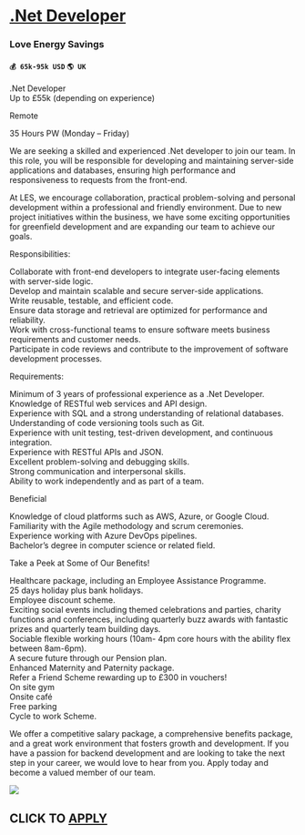 # [.Net Developer](https://www.remotewlb.com/apply/net-developer-49421)  
### Love Energy Savings  
#### `💰 65k-95k USD` `🌎 UK`  

.Net Developer  
Up to £55k (depending on experience)  
  
Remote  
  
35 Hours PW (Monday – Friday)  
  
We are seeking a skilled and experienced .Net developer to join our team. In this role, you will be responsible for developing and maintaining server-side applications and databases, ensuring high performance and responsiveness to requests from the front-end.  
  
At LES, we encourage collaboration, practical problem-solving and personal development within a professional and friendly environment. Due to new project initiatives within the business, we have some exciting opportunities for greenfield development and are expanding our team to achieve our goals.  
  
Responsibilities:  
  
Collaborate with front-end developers to integrate user-facing elements with server-side logic.  
Develop and maintain scalable and secure server-side applications.  
Write reusable, testable, and efficient code.  
Ensure data storage and retrieval are optimized for performance and reliability.  
Work with cross-functional teams to ensure software meets business requirements and customer needs.  
Participate in code reviews and contribute to the improvement of software development processes.  
  
Requirements:  
  
Minimum of 3 years of professional experience as a .Net Developer.  
Knowledge of RESTful web services and API design.  
Experience with SQL and a strong understanding of relational databases.  
Understanding of code versioning tools such as Git.  
Experience with unit testing, test-driven development, and continuous integration.  
Experience with RESTful APIs and JSON.  
Excellent problem-solving and debugging skills.  
Strong communication and interpersonal skills.  
Ability to work independently and as part of a team.  
  
Beneficial  
  
Knowledge of cloud platforms such as AWS, Azure, or Google Cloud.  
Familiarity with the Agile methodology and scrum ceremonies.  
Experience working with Azure DevOps pipelines.  
Bachelor’s degree in computer science or related field.  
  
Take a Peek at Some of Our Benefits!  
  
Healthcare package, including an Employee Assistance Programme.  
25 days holiday plus bank holidays.  
Employee discount scheme.  
Exciting social events including themed celebrations and parties, charity functions and conferences, including quarterly buzz awards with fantastic prizes and quarterly team building days.  
Sociable flexible working hours (10am- 4pm core hours with the ability flex between 8am-6pm).  
A secure future through our Pension plan.  
Enhanced Maternity and Paternity package.  
Refer a Friend Scheme rewarding up to £300 in vouchers!  
On site gym  
Onsite café  
Free parking  
Cycle to work Scheme.  
  
We offer a competitive salary package, a comprehensive benefits package, and a great work environment that fosters growth and development. If you have a passion for backend development and are looking to take the next step in your career, we would love to hear from you. Apply today and become a valued member of our team.

![](https://remotive.com/job/track/1898092/blank.gif?source=public_api)  
## CLICK TO [APPLY](https://www.remotewlb.com/apply/net-developer-49421)

